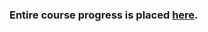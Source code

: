 ### Entire course progress is placed [here](https://github.com/98Miquelle11/cybersecurity/tree/main/ccst).
